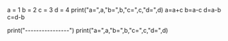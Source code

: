 a = 1
b = 2
c = 3
d = 4
print("a=",a,"b=",b,"c=",c,"d=",d)
a=a+c
b=a-c
d=a-b
c=d-b

print("----------------")
print("a=",a,"b=",b,"c=",c,"d=",d)
